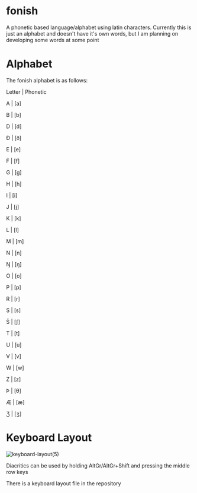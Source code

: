 # fonish
A phonetic based language/alphabet using latin characters. Currently this is just an alphabet and doesn't have it's own words, but I am planning on developing some words at some point
# Alphabet
The fonish alphabet is as follows:

Letter | Phonetic

A | [a]

B | [b]

D | [d]

Ð | [ð]

E | [e]

F | [f]

G | [g]

H | [h]

I | [i]

J | [j]

K | [k]

L | [l]

M | [m]

N | [n]

Ŋ | [ŋ]

O | [o]

P | [p]

R | [r]

S | [s]

Š | [ʃ]

T | [t]

U | [u]

V | [v]

W | [w]

Z | [z]

Þ | [θ]

Æ | [æ]

Ʒ | [ʒ]

# Keyboard Layout
![keyboard-layout(5)](https://github.com/ewobee/fonish/assets/80922756/46ee4f68-0a97-4705-9b9a-8424d3257e04)


Diacritics can be used by holding AltGr/AltGr+Shift and pressing the middle row keys

There is a keyboard layout file in the repository
